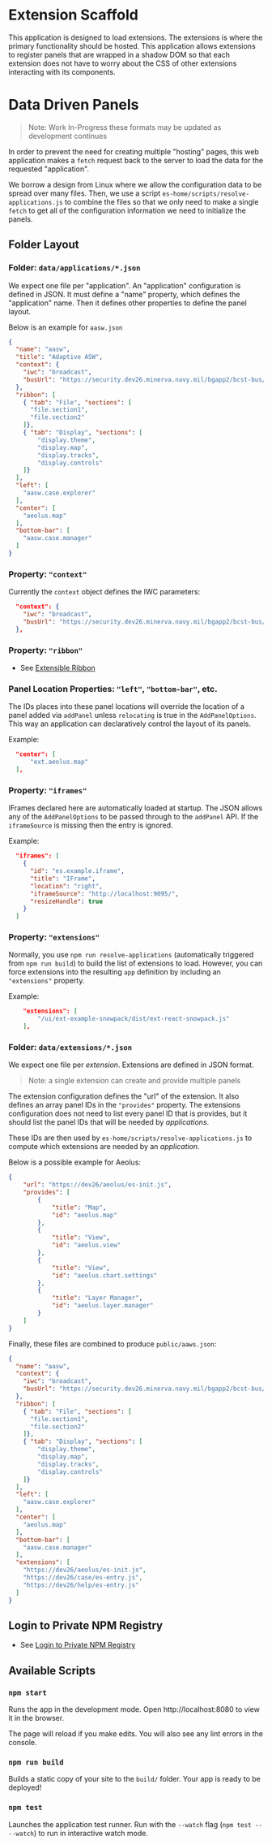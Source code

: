 # Extension Scaffold

This application is designed to load extensions.
The extensions is where the primary functionality should be hosted.
This application allows extensions to register panels that
are wrapped in a shadow DOM so that each extension does not
have to worry about the CSS of other extensions interacting
with its components.

# Data Driven Panels

> Note: Work In-Progress these formats may be updated as development continues

In order to prevent the need for creating multiple "hosting" pages,
this web application makes a `fetch` request back to the server
to load the data for the requested "application".

We borrow a design from Linux where we allow the configuration data
to be spread over many files. Then, we use a script `es-home/scripts/resolve-applications.js`
to combine the files so that we only need to make a single `fetch` to get
all of the configuration information we need to initialize the panels.

## Folder Layout

### Folder: `data/applications/*.json`

We expect one file per "application". 
An "application" configuration is defined in JSON.
It must define a "name" property, which defines the "application" name.
Then it defines other properties to define the panel layout.

Below is an example for `aasw.json`

```json
{
  "name": "aasw",
  "title": "Adaptive ASW",
  "context": {
    "iwc": "broadcast",
    "busUrl": "https://security.dev26.minerva.navy.mil/bgapp2/bcst-bus/index.html"
  },
  "ribbon": [
    { "tab": "File", "sections": [
      "file.section1",
      "file.section2"
    ]},
    { "tab": "Display", "sections": [
        "display.theme",
        "display.map",
        "display.tracks",
        "display.controls"
    ]}
  ],
  "left": [ 
    "aasw.case.explorer" 
  ],
  "center": [
    "aeolus.map"
  ],
  "bottom-bar": [
    "aasw.case.manager"
  ]
}
```

### Property: `"context"`

Currently the `context` object defines the IWC parameters:

```json
  "context": {
    "iwc": "broadcast",
    "busUrl": "https://security.dev26.minerva.navy.mil/bgapp2/bcst-bus/index.html"
  },
```

### Property: `"ribbon"`

* See [Extensible Ribbon](../Extensible-Ribbon.md)

### Panel Location Properties: `"left"`, `"bottom-bar"`, etc.

The IDs places into these panel locations will override the location of a panel 
added via `addPanel` unless `relocating` is true in the `AddPanelOptions`.
This way an application can declaratively control the layout of its panels.

Example: 

```json
  "center": [
      "ext.aeolus.map"
  ],
```

### Property: `"iframes"`

IFrames declared here are automatically loaded at startup.
The JSON allows any of the `AddPanelOptions` to be passed through to the `addPanel` API.
If the `iframeSource` is missing then the entry is ignored.

Example:

```json
  "iframes": [
    {
      "id": "es.example.iframe",
      "title": "IFrame",
      "location": "right",
      "iframeSource": "http://localhost:9095/",
      "resizeHandle": true
    }
  ]
```

### Property: `"extensions"`

Normally, you use `npm run resolve-applications` (automatically triggered from `npm run build`)
to build the list of extensions to load.
However, you can force extensions into the resulting `app` definition by including
an `"extensions"` property.

Example:

```json
    "extensions": [
        "/ui/ext-example-snowpack/dist/ext-react-snowpack.js"
    ],
```

### Folder: `data/extensions/*.json`

We expect one file per *extension*.
Extensions are defined in JSON format.

> Note: a single extension can create and provide multiple panels

The extension configuration defines the "url" of the extension.
It also defines an array panel IDs in the `"provides"` property.
The extensions configuration does not need to list every panel ID that is provides,
but it should list the panel IDs that will be needed by *applications*.

These IDs are then used by `es-home/scripts/resolve-applications.js` to compute
which extensions are needed by an *application*.

Below is a possible example for Aeolus:

```json
{
    "url": "https://dev26/aeolus/es-init.js",
    "provides": [
        {
            "title": "Map",
            "id": "aeolus.map"
        },
        {
            "title": "View",
            "id": "aeolus.view"
        },
        {
            "title": "View",
            "id": "aeolus.chart.settings"
        },
        {
            "title": "Layer Manager",
            "id": "aeolus.layer.manager"
        }
    ]
}
```

Finally, these files are combined to produce `public/aaws.json`:

```json
{
  "name": "aasw",
  "context": {
    "iwc": "broadcast",
    "busUrl": "https://security.dev26.minerva.navy.mil/bgapp2/bcst-bus/index.html"
  },
  "ribbon": [
    { "tab": "File", "sections": [
      "file.section1",
      "file.section2"
    ]},
    { "tab": "Display", "sections": [
        "display.theme",
        "display.map",
        "display.tracks",
        "display.controls"
    ]}
  ],
  "left": [
    "aasw.case.explorer"
  ],
  "center": [
    "aeolus.map"
  ],
  "bottom-bar": [
    "aasw.case.manager"
  ],
  "extensions": [
    "https://dev26/aeolus/es-init.js",
    "https://dev26/case/es-entry.js",
    "https://dev26/help/es-entry.js"
  ]
}
```

## Login to Private NPM Registry

* See [Login to Private NPM Registry](../Login-to-Private-NPM-Registry.md)

## Available Scripts

### `npm start`

Runs the app in the development mode.
Open http://localhost:8080 to view it in the browser.

The page will reload if you make edits.
You will also see any lint errors in the console.

### `npm run build`

Builds a static copy of your site to the `build/` folder.
Your app is ready to be deployed!

### `npm test`

Launches the application test runner.
Run with the `--watch` flag (`npm test -- --watch`) to run in interactive watch mode.
